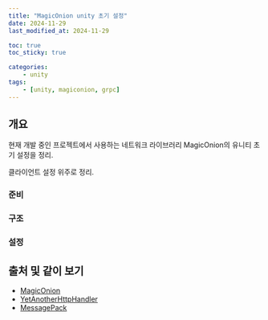 ```yaml
---
title: "MagicOnion unity 초기 설정"
date: 2024-11-29
last_modified_at: 2024-11-29

toc: true
toc_sticky: true

categories:
    - unity
tags:
    - [unity, magiconion, grpc]
---
```


## 개요

현재 개발 중인 프로젝트에서 사용하는 네트워크 라이브러리 MagicOnion의 유니티 초기 설정을 정리.

클라이언트 설정 위주로 정리.

### 준비

### 구조

### 설정

## 출처 및 같이 보기

- [MagicOnion](https://github.com/Cysharp/MagicOnion)
- [YetAnotherHttpHandler](https://github.com/Cysharp/YetAnotherHttpHandler)
- [MessagePack](https://github.com/MessagePack-CSharp/MessagePack-CSharp?tab=readme-ov-file)
